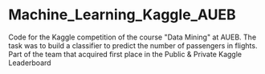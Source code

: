 # Machine_Learning_Kaggle_AUEB
Code for the Kaggle competition of the course "Data Mining" at AUEB. The task was to build a classifier to predict the number of passengers in flights.
Part of the team that acquired first place in the Public & Private Kaggle Leaderboard
